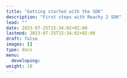 ```yaml
---
title: "Getting started with the SDK"
description: "First steps with Reachy 2 SDK"
lead: ""
date: 2023-07-25T15:34:02+02:00
lastmod: 2023-07-25T15:34:02+02:00
draft: false
images: []
type: docs
menu:
  developing:
weight: 10
---
```

